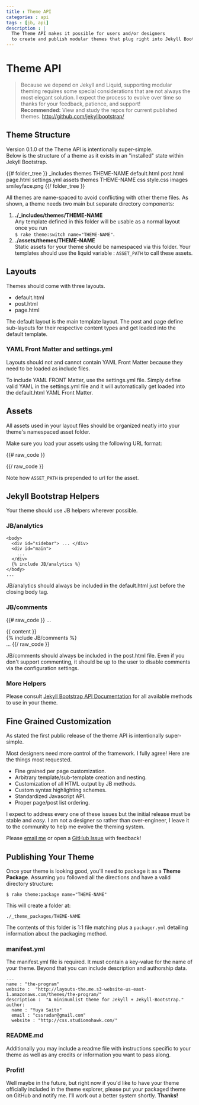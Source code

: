 ```yaml
---
title : Theme API
categories : api
tags : [jb, api]
description : |
  The Theme API makes it possible for users and/or designers
  to create and publish modular themes that plug right into Jekyll Bootstrap.
---
```


# Theme API

> Because we depend on Jekyll and Liquid, supporting modular theming requires  some special considerations that are not always the most elegant solution. I expect the process to evolve over time so thanks for your feedback, patience, and support!  
**Recommended:** View and study the repos for current published themes. <http://github.com/jekyllbootstrap/>

## Theme Structure

Version 0.1.0 of the Theme API is intentionally super-simple.    
Below is the structure of a theme as it exists in an "installed" state
within Jekyll Bootstrap.

{{# folder_tree }}
  _includes
    themes
      THEME-NAME
        default.html
        post.html
        page.html
        settings.yml
  assets
    themes
      THEME-NAME
        css
          style.css
        images
          smileyface.png
{{/ folder_tree }}

All themes are name-spaced to avoid conflicting with other theme files. As shown, a theme needs two main but separate directory components:

1. **./\_includes/themes/THEME-NAME**  
  Any template defined in this folder will be usable as a normal layout once you run     
  `$ rake theme:switch name="THEME-NAME"`.
1. **./assets/themes/THEME-NAME**  
  Static assets for your theme should be namespaced via this folder.
  Your templates should use the liquid variable : `ASSET_PATH` to call these assets.

## Layouts 

Themes should come with three layouts.

- default.html
- post.html
- page.html

The default layout is the main template layout.
The post and page define sub-layouts for their respective content types and get loaded into the default template.

### YAML Front Matter and settings.yml

Layouts should not and cannot contain YAML Front Matter
because they need to be loaded as include files.

To include YAML FRONT Matter, use the settings.yml file.
Simply define valid YAML in the settings.yml file and it will automatically get
loaded into the default.html YAML Front Matter.

## Assets

All assets used in your layout files should be organized neatly into
your theme's namespaced asset folder.

Make sure you load your assets using the following URL format:

{{# raw_code }}
<link rel="stylesheet" href="{{ ASSET_PATH }}/css/style.css" type="text/css" media="screen" charset="utf-8">
{{/ raw_code }}

Note how `ASSET_PATH` is prepended to url for the asset.


## Jekyll Bootstrap Helpers

Your theme should use JB helpers wherever possible.

### JB/analytics


    <body>
      <div id="sidebar"> ... </div>
      <div id="main">
        ...
      </div>
      {% include JB/analytics %}
    </body>
    ...


JB/analytics should always be included in the default.html just before the closing body tag.

### JB/comments

{{# raw_code }}
...
  <div id="post">
    {{ content }}
  </div>
  <div class="comments">
    {% include JB/comments %}
  </div>  
...
{{/ raw_code }}

JB/comments should always be included in the post.html file.
Even if you don't support commenting, it should be up to the user to disable comments
via the configuration settings.

### More Helpers

Please consult [Jekyll Bootstrap API Documentation](/api/bootstrap-api.html)
for all available methods to use in your theme.


## Fine Grained Customization

As stated the first public release of the theme API is intentionally super-simple.

Most designers need more control of the framework. I fully agree! Here are the things most requested.

- Fine grained per page customization.
- Arbitrary template/sub-template creation and nesting.
- Customization of all HTML output by JB methods.
- Custom syntax highlighting schemes.
- Standardized Javascript API.
- Proper page/post list ordering.

I expect to address every one of these issues but the initial release
must be stable and _easy_. I am not a designer so rather than over-engineer, I leave it
to the community to help me evolve the theming system.

Please [email me](mailto:plusjade@gmail.com) or open a [GitHub Issue](http://github.com/plusjade/jekyll-bootstrap/issues) with feedback!

## Publishing Your Theme

Once your theme is looking good, you'll need to package it as a **Theme Package**.
Assuming you followed all the directions and have a valid directory structure:


    $ rake theme:package name="THEME-NAME"

This will create a folder at:

    ./_theme_packages/THEME-NAME

The contents of this folder is 1:1 file matching plus a `packager.yml` detailing information about the packaging method.

### manifest.yml

The manifest.yml file is required. It must contain a key-value for the name of your theme.
Beyond that you can include description and authorship data.

    ---
    name : "the-program"
    website :  "http://layouts-the.me.s3-website-us-east-1.amazonaws.com/themes/the-program/"
    description :  "A minimumlist theme for Jekyll + Jekyll-Bootstrap."
    author:
      name : "Yuya Saito"
      email : "cssradar@gmail.com"
      website : "http://css.studiomohawk.com/"
 
### README.md

Additionally you may include a readme file with instructions specific to your theme as well as any credits or information you want to pass along.      


### Profit!

Well maybe in the future, but right now if you'd like to have your theme officially included in the theme explorer, please put your packaged theme on GitHub and notify me. I'll work out a better system shortly. **Thanks!**
